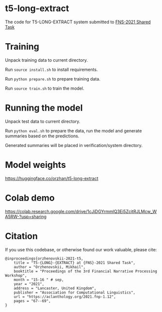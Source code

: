# t5-long-extract
The code for T5-LONG-EXTRACT system submitted to [FNS-2021 Shared Task](http://wp.lancs.ac.uk/cfie/fns2021/)


# Training

Unpack training data to current directory.

Run `source install.sh` to install requirements.

Run `python prepare.sh` to prepare training data.

Run `source train.sh` to train the model.

# Running the model

Unpack test data to current directory.

Run `python eval.sh` to prepare the data, run the model and generate summaries based on the predictions.

Generated summaries will be placed in verification/system directory.

# Model weights

https://huggingface.co/orzhan/t5-long-extract

# Colab demo

https://colab.research.google.com/drive/1cJiDGYrmmlQ3Ei5ZcitRJLMcw_WA5RW-?usp=sharing

# Citation

If you use this codebase, or otherwise found our work valuable, please cite:
```
@inproceedings{orzhenovskii-2021-t5,
    title = "T5-{LONG}-{EXTRACT} at {FNS}-2021 Shared Task",
    author = "Orzhenovskii, Mikhail",
    booktitle = "Proceedings of the 3rd Financial Narrative Processing Workshop",
    month = "15-16 " # sep,
    year = "2021",
    address = "Lancaster, United Kingdom",
    publisher = "Association for Computational Linguistics",
    url = "https://aclanthology.org/2021.fnp-1.12",
    pages = "67--69",
}
```